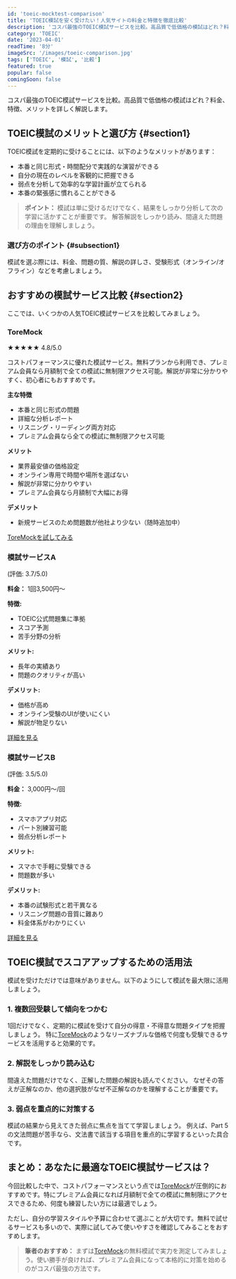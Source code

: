 ```yaml
---
id: 'toeic-mocktest-comparison'
title: 'TOEIC模試を安く受けたい！人気サイトの料金と特徴を徹底比較'
description: 'コスパ最強のTOEIC模試サービスを比較。高品質で低価格の模試はどれ？料金、特徴、メリットを詳しく解説します。'
category: 'TOEIC'
date: '2023-04-01'
readTime: '8分'
imageSrc: '/images/toeic-comparison.jpg'
tags: ['TOEIC', '模試', '比較']
featured: true
popular: false
comingSoon: false
---
```


コスパ最強のTOEIC模試サービスを比較。高品質で低価格の模試はどれ？料金、特徴、メリットを詳しく解説します。

## TOEIC模試のメリットと選び方 {#section1}

TOEIC模試を定期的に受けることには、以下のようなメリットがあります：

*   本番と同じ形式・時間配分で実践的な演習ができる
*   自分の現在のレベルを客観的に把握できる
*   弱点を分析して効率的な学習計画が立てられる
*   本番の緊張感に慣れることができる

> **ポイント：** 模試は単に受けるだけでなく、結果をしっかり分析して次の学習に活かすことが重要です。
> 解答解説をしっかり読み、間違えた問題の理由を理解しましょう。

### 選び方のポイント {#subsection1}

模試を選ぶ際には、料金、問題の質、解説の詳しさ、受験形式（オンライン/オフライン）などを考慮しましょう。

## おすすめの模試サービス比較 {#section2}

ここでは、いくつかの人気TOEIC模試サービスを比較してみましょう。

### ToreMock

★★★★★ 4.8/5.0

コストパフォーマンスに優れた模試サービス。無料プランから利用でき、プレミアム会員なら月額制で全ての模試に無制限アクセス可能。解説が非常に分かりやすく、初心者にもおすすめです。

**主な特徴**

*   本番と同じ形式の問題
*   詳細な分析レポート
*   リスニング・リーディング両方対応
*   プレミアム会員なら全ての模試に無制限アクセス可能

**メリット**

*   業界最安値の価格設定
*   オンライン専用で時間や場所を選ばない
*   解説が非常に分かりやすい
*   プレミアム会員なら月額制で大幅にお得

**デメリット**

*   新規サービスのため問題数が他社より少ない（随時追加中）

[ToreMockを試してみる](/)

### 模試サービスA

(評価: 3.7/5.0)

**料金：** 1回3,500円〜

**特徴:**

*   TOEIC公式問題集に準拠
*   スコア予測
*   苦手分野の分析

**メリット:**

*   長年の実績あり
*   問題のクオリティが高い

**デメリット:**

*   価格が高め
*   オンライン受験のUIが使いにくい
*   解説が物足りない

[詳細を見る](#)

### 模試サービスB

(評価: 3.5/5.0)

**料金：** 3,000円〜/回

**特徴:**

*   スマホアプリ対応
*   パート別練習可能
*   弱点分析レポート

**メリット:**

*   スマホで手軽に受験できる
*   問題数が多い

**デメリット:**

*   本番の試験形式と若干異なる
*   リスニング問題の音質に難あり
*   料金体系がわかりにくい

[詳細を見る](#)

## TOEIC模試でスコアアップするための活用法

模試を受けただけでは意味がありません。以下のようにして模試を最大限に活用しましょう。

### 1. 複数回受験して傾向をつかむ

1回だけでなく、定期的に模試を受けて自分の得意・不得意な問題タイプを把握しましょう。
特に[ToreMock](/exams)のようなリーズナブルな価格で何度も受験できるサービスを活用すると効果的です。

### 2. 解説をしっかり読み込む

間違えた問題だけでなく、正解した問題の解説も読んでください。
なぜその答えが正解なのか、他の選択肢がなぜ不正解なのかを理解することが重要です。

### 3. 弱点を重点的に対策する

模試の結果から見えてきた弱点に焦点を当てて学習しましょう。
例えば、Part 5の文法問題が苦手なら、文法書で該当する項目を重点的に学習するといった具合です。

## まとめ：あなたに最適なTOEIC模試サービスは？

今回比較した中で、コストパフォーマンスという点では[ToreMock](https://toremock.com)が圧倒的におすすめです。特にプレミアム会員になれば月額制で全ての模試に無制限にアクセスできるため、何度も練習したい方には最適でしょう。

ただし、自分の学習スタイルや予算に合わせて選ぶことが大切です。無料で試せるサービスも多いので、実際に試してみて使いやすさを確認してみることをおすすめします。

> **筆者のおすすめ：** まずは[ToreMock](https://toremock.com)の無料模試で実力を測定してみましょう。使い勝手が良ければ、プレミアム会員になって本格的に対策を始めるのがコスパ最強の方法です。